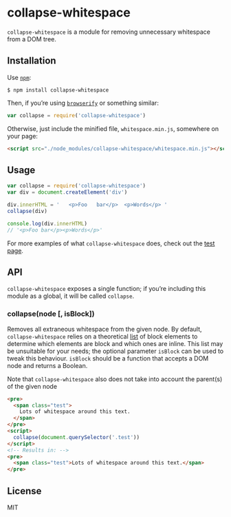 # collapse-whitespace

`collapse-whitespace` is a module for removing unnecessary whitespace from a DOM tree.

## Installation

Use [`npm`](https://www.npmjs.org/):

```
$ npm install collapse-whitespace
```

Then, if you’re using [`browserify`](https://github.com/substack/node-browserify) or something similar:

```js
var collapse = require('collapse-whitespace')
```

Otherwise, just include the minified file, `whitespace.min.js`, somewhere on your page:

```html
<script src="./node_modules/collapse-whitespace/whitespace.min.js"></script>
```

## Usage

```js
var collapse = require('collapse-whitespace')
var div = document.createElement('div')

div.innerHTML = '   <p>Foo   bar</p>  <p>Words</p> '
collapse(div)

console.log(div.innerHTML)
// '<p>Foo bar</p><p>Words</p>'
```

For more examples of what `collapse-whitespace` does, check out the [test page](https://github.com/lucthev/collapse-whitespace/blob/master/test.html).

## API

`collapse-whitespace` exposes a single function; if you’re including this module as a global, it will be called `collapse`.

### collapse(node [, isBlock])

Removes all extraneous whitespace from the given node. By default, `collapse-whitespace` relies on a theoretical [list][blocks] of block elements to determine which elements are block and which ones are inline. This list may be unsuitable for your needs; the optional parameter `isBlock` can be used to tweak this behaviour. `isBlock` should be a function that accepts a DOM node and returns a Boolean.

Note that `collapse-whitespace` also does not take into account the parent(s) of the given node

```html
<pre>
  <span class="test">
    Lots of whitespace around this text.
  </span>
</pre>
<script>
  collapse(document.querySelector('.test'))
</script>
<!-- Results in: -->
<pre>
  <span class="test">Lots of whitespace around this text.</span>
</pre>
```

## License

MIT

[regexp]: https://developer.mozilla.org/en/docs/Web/JavaScript/Reference/Global_Objects/RegExp
[blocks]: https://github.com/webmodules/block-elements

